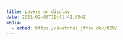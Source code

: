 ```yaml
---
title: Layers on display
date: 2021-02-09T19:41:41.854Z
media:
  - embed: https://sketches.jthaw.dev/020/
---
```

